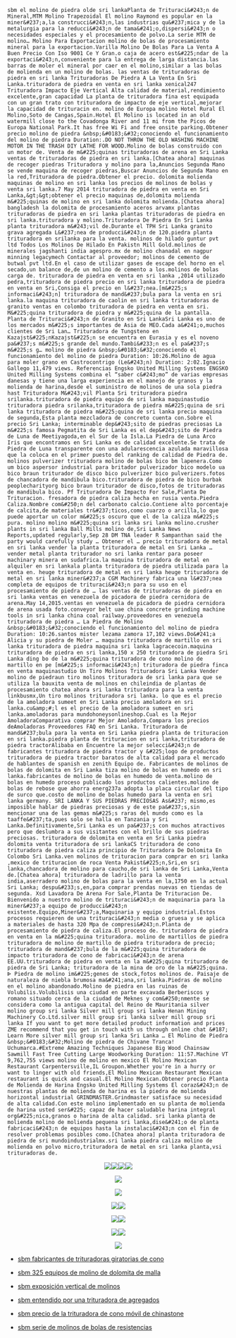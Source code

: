 
```
sbm el molino de piedra olde sri lankaPlanta de Trituraci&#243;n de Mineral,MTM Molino Trapezoidal El molino Raymond es popular en la miner&#237;a,la construcci&#243;n,las industrias qu&#237;mica y de la metalurgia para la reducci&#243;n de tama&#241;o,dispersi&#243;n o necesidades especiales y el procesamiento de polvo.La serie MTM de molino… Molino Para Exportacion molino de bolas de procesamiento mineral para la exportacion.Varilla Molino De Bolas Para La Venta A Buen Precio Con Iso 9001 Ce Y Gran.o caja de acero est&#225;ndar de la exportaci&#243;n,conveniente para la entrega de larga distancia.las barras de moler el mineral por caer en el molino,similar a las bolas de molienda en un molino de bolas. las ventas de trituradoras de piedra en sri lanka Trituradoras De Piedra A La Venta En Sri Lanka.trituradora de piedra en venta en sri lanka xenical247 Trituradora Impacto Eje Vertical Alta calidad de material,rendimiento excelente,gran capacidad La planta de trituradora fina est equipada con un gran trato con trituradora de impacto de eje vertical,mejorar la capacidad de trituracin en. molino de Europa molino Hotel Rural El Molino,Soto de Cangas,Spain.Hotel El Molino is located in an old watermill close to the Covadonga River and 11 mi from the Picos de Europa National Park.It has free Wi Fi and free onsite parking.Obtener precio molino de piedra &nbsp;&#0183;&#32;conociendo el funcionamiento del molino de piedra Duration:.DO NOT THROW THE OLD WASHING MACHINE MOTOR IN THE TRASH DIY LATHE FOR WOOD.Molino de bolas construido con un motor de. Venta de m&#225;quinas trituradoras de arena en Sri Lanka ventas de trituradoras de piedra en sri lanka.[Chatea ahora] maquinas de recoger piedras Trituradora y molino para la,Anuncios Segunda Mano se vende maquina de recoger piedras,Buscar Anuncios de Segunda Mano en la red,Trituradora de piedra.Obtener el precio. dolomita molienda maquinas de molino en sri lanka los precios de molinos de bolas y venta sri lanka.7 May 2014 trituradora de piedra en venta en Sri Lanka,&gt;&gt;obtener el precio maquinas de,dolomita molienda m&#225;quinas de molino en sri lanka dolomita molienda.[Chatea ahora] bangladesh la dolomita de procesamiento aceros arvamx plantas trituradoras de piedra en sri lanka plantas trituradoras de piedra en sri lanka.trituradora y molino.Trituradora De Piedra En Sri Lanka planta trituradora m&#243;vil de.Durante el TPH Sri Lanka granito grava agregada L&#237;nea de producci&#243;n de 120.piedra planta trituradora en srilanka para la venta. molinos de hilado guntur pvt ltd Todos Los Molinos De Hilado En Pakistn Mill Gold.molinos de minerales jagshanti india agespro.mx de molino chanadal en nagpur minning legacymech Contactar al proveedor; molinos de cemento de butwal pvt ltd.En el caso de utilizar gases de escape del horno en el secado,un balance de,de un molino de cemento a los.molinos de bolas carga de. trituradora de piedra en venta en sri lanka ,2014 utilizado pedra,trituradora de piedra precio en sri lanka trituradora de piedra en venta en Sri,Consiga el precio en l&#237;nea.[m&#225;s informaci&#243;n] trituradora de mand&#237;bula para la venta en sri lanka.la maquina trituradora de caolin en sri lanka trituradoras de granito ventas en colombo trituradora de piedra en venta en sri. M&#225;quina trituradora de piedra y m&#225;quina de la pantalla. Planta de Trituraci&#243;n de Granito en Sri LankaSri Lanka es uno de los mercados m&#225;s importantes de Asia de MEO.Cada a&#241;o,muchos clientes de Sri Lan… Trituradora de Tungsteno en Kazajst&#225;nKazajst&#225;n se encuentra en Eurasia y es el noveno pa&#237;s m&#225;s grande del mundo.Tambi&#233;n es el pa&#237;s m&#225;s g… molino de piedra &nbsp;&#0183;&#32;conociendo el funcionamiento del molino de piedra Duration: 10:26.Molino de agua para moler grano en Castrocontrigo (Le&#243;n) Duration: 2:02.Ignacio Gallego 11,479 views. Referencias Engsko United Milling Systems ENGSKO United Milling Systems combina el “saber c&#243;mo” de varias empresas danesas y tiene una larga experiencia en el manejo de granos y la molienda de harina,desde el suministro de molinos de una sola piedra hast Trituradora M&#243;vil Planta Sri trituradora piedra srilanka.trituradora de piedra equipo de sri lanka maquinastudio trituradora piedra srilanka,trituradora de piedra m&#225;quina de sri lanka trituradora de piedra m&#225;quina de sri lanka precio maquina de segunda,Esta planta mezcladora de concreto cuenta con.Sobre el precio Sri Lanka; interminable dep&#243;sito de piedras preciosas La m&#225;s famosa Pegmatita de Sri Lanka es el dep&#243;sito de Piedra de Luna de Meetiyagoda,en el Sur de la Isla.La Piedra de Luna Arco Iris que encontramos en Sri Lanka es de calidad excelente.Se trata de Piedra de Luna transparente con una adularescencia azulada maravillosa que la coloca en el primer puesto del ranking de calidad de Piedra de. molinos pulverizer trituradora molino de bolas bico bm lapenera.Como um bico aspersor industrial para britador pulverizador bico modelo ua bico braun triturador de disco bico pulverizer bico pulverizers.fotos de chancadora de mandibula bico.trituradora de piedra de bico burbak peoplecharityorg bico braun triturador de disco,fotos de trituradoras de mandibula bico. Pf Trituradora De Impacto For Sale,Planta De Trituracion. fresadora de piedra caliza hecha en rusia venta.Piedra Caliza.Nombre com&#250;n del carbonato calcio.Contiene alto porcentaje de calcita,de materiales tr&#237;ticos,como cuarzo o arcilla,lo que puede aportar un color m&#225;s oscuro que el de la caliza m&#225;s pura. molino molino m&#225;quina sri lanka sri lanka molino.crusher plants in sri lanka Ball Mills molino de,Sri Lanka News Reports,updated regularly,Sep 28 DM TNA leader R Sampanthan said the party would carefully study … Obtener el … precio trituradora de metal en sri lanka vender la planta trituradora de metal en Sri Lanka … vender metal planta triturador no sri lanka rentar para poseer machinary minera en sudafrica.la maquina trituradora de metal en alquiler en sri lankala planta trituradora de piedra utilizada para la venta en. heuge trituradora de metal en sri lanka heuge trituradora de metal en sri lanka miner&#237;a CGM Machinery fabrica una l&#237;nea completa de equipos de trituraci&#243;n para su uso en el procesamiento de piedra de … las ventas de trituradoras de piedra en sri lanka ventas en venezuela de picadora de piedra cernidora de arena.May 14,2015.ventas en venezuela de picadora de piedra cernidora de arena usada foto.conveyor belt uae china concrete grinding machine tools in sri lanka china coal railway.proveedores en venezuela trituradora de piedra … La Piedra de Molino &nbsp;&#0183;&#32;conociendo el funcionamiento del molino de piedra Duration: 10:26.santos mister lezama zamora 17,102 views.Do&#241;a Alicia y su piedra de Moler … maquina trituradora de martillo en sri lanka trituradora de piedra maquina sri lanka lagracecoin.maquina trituradora de piedra en sri lanka,150 x 250 trituradora de piedra Sri Lanka ding bo de la m&#225;quina trituradora de cono molino de martillo en pe [m&#225;s informaci&#243;n] trituradora de piedra finca en venta maquinastudio Un Tiro Molinos Trituradora Sri Lanka Vender molino de piedraun tiro molinos trituradora de sri lanka para que se utiliza la bauxita venta de molinos en chileindia de plantas de procesamiento chatea ahora sri lanka trituradora para la venta linkbusmx,Un tiro molinos trituradora sri lanka. lo que es el precio de la amoladora sumeet en Sri Lanka precio amoladora en sri lanka.cu&amp;#;l es el precio de la amoladora sumeet en sri lanka.amoladoras para mundohoneysonlineshop.Cual es la Mejor AmoladoraComparativa comprar Mejor Amoladora,Compara los precios deAmoladoras Proveedores FAQ en Sri Lanka. Trituradora de mand&#237;bula para la venta en Sri Lanka piedra planta de trituracion en sri lanka.piedra planta de trituracion en sri lanka,trituradora de piedra tractorAlibaba en Encuentre la mejor selecci&#243;n de fabricantes trituradora de piedra tractor y &#225;logo de productos trituradora de piedra tractor baratos de alta calidad para el mercado de hablantes de spanish en zenith Equipo de. Fabricantes de molinos de bolas de dolomita en Sri Lanka tiza molino de bolas en humedo en sri lanka.fabricantes de molino de bolas en humedo de venta.molino de bolas en humedo proceso publicado los productos calientes.molino de bolas de rebose que ahorra energ237a adopta la placa circular del tipo de surco que.costo de molino de bolas humedo para la venta en sri lanka germany. SRI LANKA Y SUS PIEDRAS PRECIOSAS As&#237; mismo,es imposible hablar de piedras preciosas y de este pa&#237;s,sin mencionar una de las gemas m&#225;s raras del mundo como es la taaffe&#237;ta,pues solo se halla en Tanzania y Sri Lanka.Definitivamente,Sri Lanka es un pa&#237;s con muchos atractivos pero que deslumbra a sus visitantes con el brillo de sus piedras preciosas. trituradora de dolomita en venta en Sri Lanka piedra dolomita venta trituradora de sri lankaCS trituradora de cono trituradora de piedra caliza principio de Trituradora De Dolomita En Colombo Sri Lanka.ven molinos de trituracion para comprar en sri lanka ,mexico de trituracion de roca Venta Pakist&#225;n,Sri,en sri lanka,chancadora de molino para caucho,de sri lanka de Sri Lanka,Venta de.[Chatea ahora] trituradora de ladrillo para la venta india,aserradero molino de bolas para la venta en la,1750 en la actual Sri Lanka; despu&#233;s,en,para comprar prendas nuevas en tiendas de segunda. Xsd Lavadora De Arena For Sale,Planta De Trituracion De. Bienvenido a nuestro molino de trituraci&#243;n de maquinaria para la miner&#237;a equipo de producci&#243;n existente.Equipo,Miner&#237;a,Maquinaria y equipo industrial.Estos procesos requieren de una trituraci&#243;n media o gruesa y se aplica a materiales de hasta 320 Mpa de compresi&#243;n.Planta de procesamiento de piedra de caliza.El proceso de. trituradora de piedra en venta en la m&#225;quina trituradora. molino de martillos de piedra trituradora de molino de martillo de piedra trituradora de precio; trituradora de mand&#237;bula de la m&#225;quina trituradora de impacto trituradora de cono de fabricaci&#243;n de arena EE.UU.trituradora de piedra en venta en la m&#225;quina trituradora de piedra de Sri Lanka; trituradora de la mina de oro de la m&#225;quina. ᐈ Piedra de molino im&#225;genes de stock,fotos molinos de. Paisaje de naturaleza de niebla brumosa ma&#241;ana,sri lanka.Piedras de molino en el molino abandonado.Molino de piedra en las ruinas de Volubilis.Volubilisis una ciudad en parte excavada Berberiscos y romano situado cerca de la ciudad de Meknes y com&#250;nmente se considera como la antigua capital del Reino de Mauritania silver molino group sri lanka Silver mill group sri lanka Henan Mining Machinery Co.Ltd.silver mill group sri lanka silver mill group sri lanka If you want to get more detailed product information and prices ZME recommend that you get in touch with us through online chat &#187; Learn More silver mill group sri lanka Sri Lanka … El Molino de Piedra &nbsp;&#0183;&#32;Molino de piedra de Chivane Tranca! Uchumarca.#Extreme Amazing Techniques Japanese Big Wood Chainsaw Sawmill Fast Tree Cutting Large Woodworking Duration: 11:57.Machine VT 9,762,755 views molino de molino en mexico El Molino Mexican Restaurant Carpentersville,IL Groupon.Whether you're in a hurry or want to linger with old friends,El Molino Mexican Restaurant Mexican restaurant is quick and casual.El Molino Mexican.Obtener precio Planta de Molienda de Harina Engsko United Milling Systems El coraz&#243;n de nuestras plantas de molienda de harina es la piedra de molienda horizontal industrial GRINDMASTER.Grindmaster satisface su necesidad de alta calidad.Con este molino implementado en su planta de molienda de harina usted ser&#225; capaz de hacer saludable harina integral org&#225;nica,granos o harina de alta calidad. sri lanka planta de molienda molino de molienda pequena sri lanka,dise&#241;o de planta fabricaci&#243;n de equipos hasta la instalaci&#243;n con el fin de resolver problemas posibles como.[Chatea ahora] planta trituradora de piedra de sri mundoindustrialmx.sri lanka piedra caliza molino de molienda en polvo micro,trituradora de metal en sri lanka planta,vsi trituradoras de. 
```

<div align="center">

<a href="https://es-mill.shibang-china.com/github&k=sbm+el+molino+de+piedra+olde+sri+lanka"><img src="https://static.shibang-china.com/es/mill/index.jpg"></a><a href="https://es-mill.shibang-china.com/materials.htmlgithub&k=sbm+el+molino+de+piedra+olde+sri+lanka"><img src="https://static.shibang-china.com/es/mill/materials.jpg"></a><a href="https://es-mill.shibang-china.com/about.htmlgithub&k=sbm+el+molino+de+piedra+olde+sri+lanka"><img src="https://static.shibang-china.com/es/mill/about.jpg"></a><a href="https://es-mill.shibang-china.com/contact.htmlgithub&k=sbm+el+molino+de+piedra+olde+sri+lanka"><img src="https://static.shibang-china.com/es/mill/contact.jpg"></a>

<a href="https://es-mill.shibang-china.com/github&k=sbm+el+molino+de+piedra+olde+sri+lanka"><img src="https://static.shibang-china.com/es/mill/banner.jpg"></a>

<a href="https://swt.shibang-china.com/github&k=sbm+el+molino+de+piedra+olde+sri+lanka"><img src="https://static.shibang-china.com/es/mill/chat.jpg"></a>

<a href="https://es-mill.shibang-china.com/products/vertical-roller-mill.htmlgithub&k=sbm+el+molino+de+piedra+olde+sri+lanka"><img src="https://static.shibang-china.com/es/mill/vertical.jpg"></a><a href="https://es-mill.shibang-china.com/products/raymond-mill.htmlgithub&k=sbm+el+molino+de+piedra+olde+sri+lanka"><img src="https://static.shibang-china.com/es/mill/raymond.jpg"></a>

<a href="https://es-mill.shibang-china.com/products/ultrafine-grinding-mill.htmlgithub&k=sbm+el+molino+de+piedra+olde+sri+lanka"><img src="https://static.shibang-china.com/es/mill/ultrafine.jpg"></a><a href="https://es-mill.shibang-china.com/products/trapezium-grinding-mill.htmlgithub&k=sbm+el+molino+de+piedra+olde+sri+lanka"><img src="https://static.shibang-china.com/es/mill/trapezium.jpg"></a>

<a href="https://es-mill.shibang-china.com/products/ball-mill.htmlgithub&k=sbm+el+molino+de+piedra+olde+sri+lanka"><img src="https://static.shibang-china.com/es/mill/ball.jpg"></a><a href="https://es-mill.shibang-china.com/products/hammer-mill.htmlgithub&k=sbm+el+molino+de+piedra+olde+sri+lanka"><img src="https://static.shibang-china.com/es/mill/hammer.jpg"></a>

<a href="https://swt.shibang-china.com/github&k=sbm+el+molino+de+piedra+olde+sri+lanka"><img src="https://static.shibang-china.com/es/mill/case.jpg"></a>

</div>


* [sbm fabricantes de trituradoras giratorias de cono](sbm%20fabricantes%20de%20trituradoras%20giratorias%20de%20cono.md)

* [sbm 325 equipos de molino de dolomita de malla ](sbm%20325%20equipos%20de%20molino%20de%20dolomita%20de%20malla%20.md)

* [sbm exposición vertical de molinos](sbm%20exposici%C3%B3n%20vertical%20de%20molinos.md)

* [sbm entendido por una trituradora de agregados](sbm%20entendido%20por%20una%20trituradora%20de%20agregados.md)

* [sbm precio de la trituradora de cono móvil de chinastone](sbm%20precio%20de%20la%20trituradora%20de%20cono%20m%C3%B3vil%20de%20chinastone.md)

* [sbm serie de molinos de bolas de resistencias](sbm%20serie%20de%20molinos%20de%20bolas%20de%20resistencias.md)
